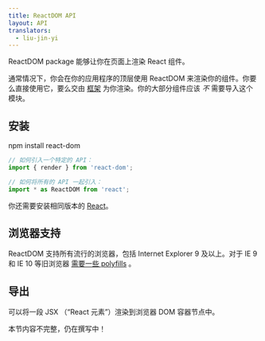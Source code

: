 ```yaml
---
title: ReactDOM API
layout: API
translators:
  - liu-jin-yi
---
```


<Intro>

ReactDOM package 能够让你在页面上渲染 React 组件。

</Intro>

通常情况下，你会在你的应用程序的顶层使用 ReactDOM 来渲染你的组件。你要么直接使用它，要么交由 [框架](/learn/start-a-new-react-project#building-with-react-and-a-framework) 为你渲染。你的大部分组件应该 *不* 需要导入这个模块。

## 安装

<PackageImport>

<TerminalBlock>

npm install react-dom

</TerminalBlock>

```js
// 如何引入一个特定的 API：
import { render } from 'react-dom';

// 如何将所有的 API 一起引入：
import * as ReactDOM from 'react';
```

</PackageImport>

你还需要安装相同版本的 [React](/api/)。

## 浏览器支持

ReactDOM 支持所有流行的浏览器，包括 Internet Explorer 9 及以上。对于 IE 9 和 IE 10 等旧浏览器 [需要一些 polyfills](http://todo%20link%20to%20js%20environment%20requirements/) 。

## 导出

<YouWillLearnCard title="render" path="/reference/render">

可以将一段 JSX （“React 元素”）渲染到浏览器 DOM 容器节点中。

</YouWillLearnCard>

本节内容不完整，仍在撰写中！
